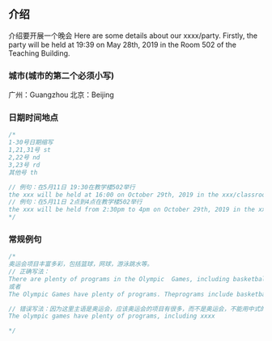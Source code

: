 ## 介绍

介绍要开展一个晚会
Here are some details about our xxxx/party. Firstly, the party will be held at 19:39 on May 28th, 2019 in the Room 502 of the Teaching Building.

### 城市(城市的第二个必须小写)

广州：Guangzhou
北京：Beijing

### 日期时间地点

```c
/*
1-30号日期缩写
1,21,31号 st
2,22号 nd
3,23号 rd
其他号 th

// 例句：在5月11日 19:30在教学楼502举行
the xxx will be held at 16:00 on October 29th, 2019 in the xxx/classroom
// 例句：在5月11日 2点到4点在教学楼502举行
the xxx will be held from 2:30pm to 4pm on October 29th, 2019 in the xxx/classroompm
*/
```

### 常规例句

```c
/*
奥运会项目丰富多彩，包括篮球，网球，游泳跳水等。
// 正确写法：
There are plenty of programs in the Olympic  Games, including basketball, tennis, swimming, diving and so on.
或者
The Olympic Games have plenty of programs. Theprograms include basketball, tennis, swimming, divingand so on.

// 错误写法：因为这里主语是奥运会，应该奥运会的项目有很多，而不是奥运会，不能用中式的思维来界定
The olympic games have plenty of programs, including xxxx

*/
```
